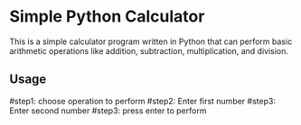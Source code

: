# Simple Python Calculator

This is a simple calculator program written in Python that can perform basic arithmetic operations like addition, subtraction, multiplication, and division.

## Usage

#step1: choose operation to perform
#step2: Enter first number
#step3: Enter second number
#step3: press enter to perform
